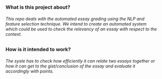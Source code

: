 <h3> What is this project about? </h3>
<h6>This repo deals with the automated essay grading using the NLP and feature selection technique. We intend to create an automated system which could be used to check the relevancy of an essay with respect to the context.</h6>

<h3>How is it intended to work? </h3>
<h6> The syste has to check how efficiently it can relate two essays together or how it can get to the gist/conclusion of the essay and evaluate it accordingly with points.

